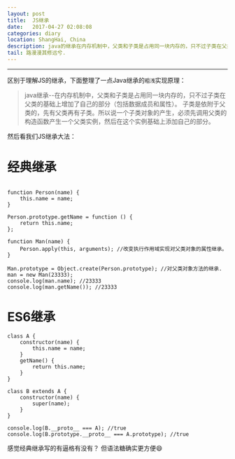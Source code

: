 ```yaml
---
layout: post
title:  JS继承
date:   2017-04-27 02:08:08
categories: diary
location: ShangHai, China
description: java的继承在内存机制中，父类和子类是占用同一块内存的，只不过子类在父类的基础上增加了自己的部分...
tail: 路漫漫其修远兮.
---
```

---



区别于理解JS的继承，下面整理了一点Java继承的`粗浅`实现原理：

> java继承--在内存机制中，父类和子类是占用同一块内存的，只不过子类在父类的基础上增加了自己的部分（包括数据成员和属性）。
子类是依附于父类的，先有父类再有子类。所以说一个子类对象的产生，必须先调用父类的构造函数产生一个父类实例，然后在这个实例基础上添加自己的部分。

然后看我们JS继承大法：


经典继承
=======

```

function Person(name) {
    this.name = name;
}

Person.prototype.getName = function () {
    return this.name;
};

function Man(name) {
    Person.apply(this, arguments); //改变执行作用域实现对父类对象的属性继承。
}

Man.prototype = Object.create(Person.prototype); //对父类对象方法的继承.
man = new Man(23333);
console.log(man.name); //23333
console.log(man.getName()); //23333

```

ES6继承
==========

```
class A {
    constructor(name) {
        this.name = name;
    }
    getName() {
        return this.name;
    }
}

class B extends A {
    constructor(name) {
        super(name);
    }
}

console.log(B.__proto__ === A); //true
console.log(B.prototype.__proto__ === A.prototype); //true

```

感觉经典继承写的有逼格有没有？
但语法糖确实更方便😄